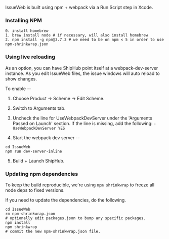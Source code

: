 IssueWeb is built using npm + webpack via a Run Script step in Xcode.

### Installing NPM

```
0. install homebrew
1. brew install node # if necessary, will also install homebrew
2. npm install -g npm@3.7.3 # we need to be on npm < 5 in order to use npm-shrinkwrap.json
```

### Using live reloading

As an option, you can have ShipHub point itself at a webpack-dev-server
instance.  As you edit IssueWeb files, the issue windows will auto
reload to show changes.

To enable --

1. Choose Product -> Scheme -> Edit Scheme.

2. Switch to Arguments tab.

3. Uncheck the line for UseWebpackDevServer under the 'Arguments Passed
on Launch' section.  If the line is missing, add the following:
`-UseWebpackDevServer YES`

4. Start the webpack dev server --

  ```
cd IssueWeb
npm run dev-server-inline
  ```

5. Build + Launch ShipHub.


### Updating npm dependencies

To keep the build reproducible, we're using `npm shrinkwrap` to freeze
all node deps to fixed versions.

If you need to update the dependencies, do the following.

```
cd IssueWeb
rm npm-shrinkwrap.json
# optionally edit packages.json to bump any specific packages.
npm install
npm shrinkwrap
# commit the new npm-shrinkwrap.json file.
```

